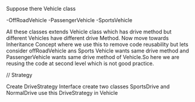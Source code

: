 Suppose there Vehicle class 

-OffRoadVehicle
-PassengerVehicle
-SportsVehicle

All these classes extends Vehicle class which has drive method but different Vehicles have different drive Method.
Now move towards Inheritance Concept where we use this to remove code reusability but lets consider offRoadVehicle ans Sports Vehicle wants same drive method and PassengerVehicle wants same drive method of Vehicle.So here 
we are reusing the code at second level which is not good practice.


// Strategy

Create DriveStrategy Interface
create two classes SportsDrive and NormalDrive
use this DriveStrategy in Vehicle
